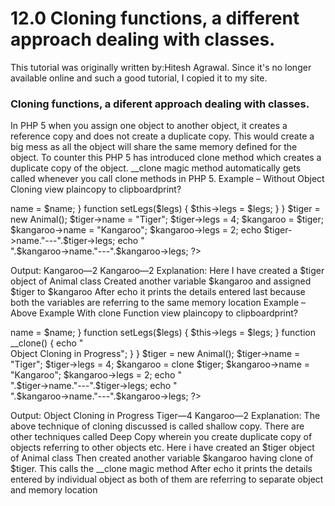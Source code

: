 # 12.0 Cloning functions, a different approach dealing with classes.

This tutorial was originally written by:Hitesh Agrawal. Since it's no longer available online and such a good tutorial, I copied it to my site.

### Cloning functions, a diferent approach dealing with classes.

In PHP 5 when you assign one object to another object, it creates a reference copy and does not create a duplicate copy. This would create a big mess as all the object will share the same memory defined for the object. To counter this PHP 5 has introduced clone method which creates a duplicate copy of the object. __clone magic method automatically gets called whenever you call clone methods in PHP 5.
Example – Without Object Cloning
view plaincopy to clipboardprint?
<?php  
class Animal  
{  
   public $name;  
   public $legs;  
   
   function setName($name)  
   {  
    $this->name = $name;  
   }  
   
   function setLegs($legs)  
   {  
    $this->legs = $legs;  
   }  
}  
   
$tiger = new Animal();  
$tiger->name = "Tiger";  
$tiger->legs = 4;  
   
$kangaroo = $tiger;  
$kangaroo->name = "Kangaroo";  
$kangaroo->legs = 2;  
   
echo $tiger->name."---".$tiger->legs;  
echo "<br>".$kangaroo->name."---".$kangaroo->legs;  
?>  
Output:
Kangaroo—2
Kangaroo—2
Explanation:
Here I have created a $tiger object of Animal class
Created another variable $kangaroo and assigned $tiger to $kangaroo
After echo it prints the details entered last because both the variables are referring to the same memory location
Example – Above Example With clone Function
view plaincopy to clipboardprint?
<?php  
class Animal  
{  
   public $name ;  
   public $legs;  
   
   function setName($name)  
   {  
    $this->name = $name;  
   }  
   
   function setLegs($legs)  
   {  
    $this->legs = $legs;  
   }  
   
   function __clone()  
   {  
    echo "<br>Object Cloning in Progress";  
   }  
}  
   
$tiger = new Animal();  
$tiger->name = "Tiger";  
$tiger->legs = 4;  
   
$kangaroo = clone $tiger;  
$kangaroo->name = "Kangaroo";  
$kangaroo->legs = 2;  
   
echo "<br>".$tiger->name."---".$tiger->legs;  
echo "<br>".$kangaroo->name."---".$kangaroo->legs;  
?>  
Output:
Object Cloning in Progress
Tiger—4
Kangaroo—2
Explanation:
The above technique of cloning discussed is called shallow copy. There are other techniques called Deep Copy wherein you create duplicate copy of objects referring to other objects etc.
Here i have created an $tiger object of Animal class
Then created another variable $kangaroo having clone of $tiger. This calls the __clone magic method
After echo it prints the details entered by individual object as both of them are referring to separate object and memory location
